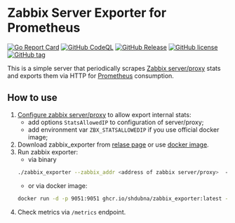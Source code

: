 # Zabbix Server Exporter for Prometheus
[![Go Report Card](https://goreportcard.com/badge/github.com/shdubna/zabbix_exporter)](https://goreportcard.com/report/github.com/shdubna/zabbix_exporter)
[![GitHub CodeQL](https://github.com/shdubna/zabbix_exporter/workflows/CodeQL/badge.svg)](https://github.com/shdubna/zabbix_exporter/actions?query=workflow%3CodeQL)
[![GitHub Release](https://github.com/shdubna/zabbix_exporter/workflows/Release/badge.svg)](https://github.com/shdubna/zabbix_exporter/actions?query=workflow%3ARelease)
[![GitHub license](https://img.shields.io/github/license/shdubna/zabbix_exporter.svg)](https://github.com/shdubna/zabbix_exporter/blob/main/LICENSE)
[![GitHub tag](https://img.shields.io/github/v/tag/shdubna/zabbix_exporter?label=latest)](https://github.com/shdubna/zabbix_exporter/releases)


This is a simple server that periodically scrapes [Zabbix server/proxy](https://www.zabbix.com/) stats and exports them via HTTP for [Prometheus](https://prometheus.io/)
consumption.

## How to use

1. [Configure zabbix server/proxy](https://www.zabbix.com/documentation/current/manual/appendix/items/remote_stats) to allow export internal stats:
   - add options ```StatsAllowedIP``` to configuration of server/proxy;
   - add environment var ```ZBX_STATSALLOWEDIP``` if you use official docker image;
2. Download zabbix_exporter from [relase page](https://github.com/shdubna/zabbix_exporter/releases) or use [docker image](https://github.com/shdubna/testci/pkgs/container/zabbix_exporter).
3. Run zabbix exporter:
   - via binary
   ```bash
   ./zabbix_exporter --zabbix_addr <address of zabbix server/proxy>  --zabbix_port <port of zabbix server>
   ```
   - or via docker image:
   ```bash
   docker run -d -p 9051:9051 ghcr.io/shdubna/zabbix_exporter:latest --zabbix_addr <address of zabbix server/proxy>  --zabbix_port <port of zabbix server>
   ```
4. Check metrics via ```/metrics``` endpoint.
